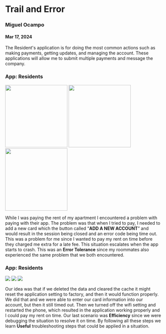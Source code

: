 # Trail and Error
### Miguel Ocampo
#### Mar 17, 2024

The Resident's application is for doing the most common actions such as making payments, getting updates, and managing the account. These applications will allow me to submit multiple payments and message the company.
### App: Residents 

<img src="https://github.com/ChicoState/ux-personal-portfolio-Miguel9088/blob/master/2.jpg" style="width:200px">
<img src="https://github.com/ChicoState/ux-personal-portfolio-Miguel9088/blob/master/3.jpg" style="width:200px">
<img src="https://github.com/ChicoState/ux-personal-portfolio-Miguel9088/blob/master/1.jpg" style="width:200px">


While I was paying the rent of my apartment I encountered a problem with paying with their app. The problem was that when I tried to pay, I needed to add a new card which the button called “**ADD A NEW ACCOUNT**” and would result in the session being closed and an error code being time out. This was a problem for me since I wanted to pay my rent on time before they charged me extra for a late fee. This situation escalates when the app starts to crash. This was an **Error Tolerance** since my roommates also experienced the same problem that we both encountered. 

### App: Residents 

<img src="https://github.com/ChicoState/ux-personal-portfolio-Miguel9088/blob/master/5.jpg" >
<img src="https://github.com/ChicoState/ux-personal-portfolio-Miguel9088/blob/master/4.jpg" >
<img src="https://github.com/ChicoState/ux-personal-portfolio-Miguel9088/blob/master/1.jpg" >


Our idea was that if we deleted the data and cleared the cache it might reset the application setting to factory, and then it would function properly. We did that and we were able to enter our card information into our account, but then it still timed out. Then we turned off the wifi setting and restarted the phone, which resulted in the application working properly and I could pay my rent on time. Our last scenario was **Efficiency** since we were debugging the situation to resolve it on time. By following all these steps we learn **Useful** troubleshooting steps that could be applied in a situation.
